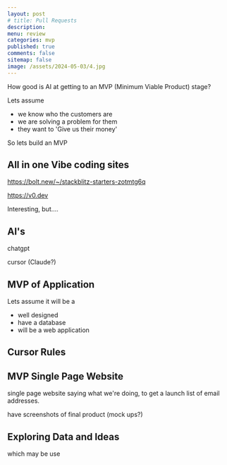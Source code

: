 ```yaml
---
layout: post
# title: Pull Requests 
description: 
menu: review
categories: mvp 
published: true 
comments: false     
sitemap: false
image: /assets/2024-05-03/4.jpg
---
```


<!-- [![alt text](/assets/2025-06-18/1.jpg "email")](/assets/2025-06-18/1.jpg) -->

How good is AI at getting to an MVP (Minimum Viable Product) stage?

Lets assume 

- we know who the customers are
- we are solving a problem for them
- they want to 'Give us their money'

So lets build an MVP 

## All in one Vibe coding sites

https://bolt.new/~/stackblitz-starters-zotmtg6q

https://v0.dev

Interesting, but....

## AI's

chatgpt

cursor (Claude?)


## MVP of Application

Lets assume it will be a

- well designed
- have a database
- will be a web application


## Cursor Rules




## MVP Single Page Website 

single page website saying what we're doing, to get a launch list of email addresses.

have screenshots of final product (mock ups?)




## Exploring Data and Ideas

which may be use




